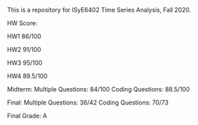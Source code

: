 This is a repository for ISyE6402 Time Series Analysis, Fall 2020.

HW Score:

HW1 86/100

HW2 91/100

HW3 95/100

HW4 89.5/100

Midterm: 
Multiple Questions: 84/100 
Coding Questions: 88.5/100

Final:
Multiple Questions: 36/42
Coding Questions: 70/73

Final Grade: A
